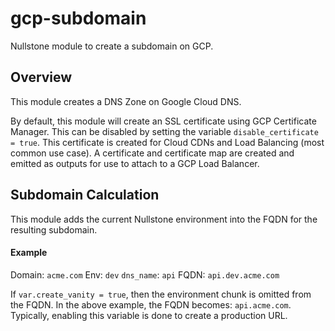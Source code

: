 # gcp-subdomain

Nullstone module to create a subdomain on GCP.

## Overview

This module creates a DNS Zone on Google Cloud DNS.

By default, this module will create an SSL certificate using GCP Certificate Manager.
This can be disabled by setting the variable `disable_certificate = true`.
This certificate is created for Cloud CDNs and Load Balancing (most common use case).
A certificate and certificate map are created and emitted as outputs for use to attach to a GCP Load Balancer.

## Subdomain Calculation

This module adds the current Nullstone environment into the FQDN for the resulting subdomain.

#### Example
  Domain:     `acme.com`
  Env:        `dev`
  `dns_name`: `api`
  FQDN:       `api.dev.acme.com`

If `var.create_vanity = true`, then the environment chunk is omitted from the FQDN.
In the above example, the FQDN becomes: `api.acme.com`.
Typically, enabling this variable is done to create a production URL.
